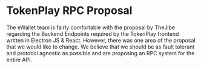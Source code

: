 # TokenPlay RPC Proposal

The eWallet team is fairly comfortable with the proposal by TheJibe regarding the Backend Endpoints required by the TokenPlay frontend written in Electron JS & React. However, there was one area of the proposal that we would like to change. We believe that we should be as fault tolerant and protocol agnostic as possible and are proposing an RPC system for the entire API.

